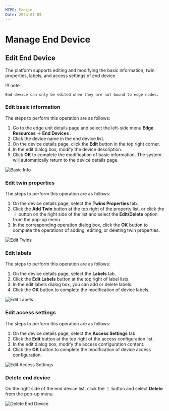 ```yaml
---
MTPE: FanLin
Date: 2024-01-05
---
```


# Manage End Device

## Edit End Device

The platform supports editing and modifying the basic information, twin properties, labels, and access settings of end device.

!!! note

    End device can only be edited when they are not bound to edge nodes.

### Edit basic information

The steps to perform this operation are as follows:

1. Go to the edge unit details page and select the left-side menu __Edge Resources__ -> __End Devices__ .
2. Click the device name in the end device list.
3. On the device details page, click the __Edit__ button in the top right corner.
4. In the edit dialog box, modify the device description.
5. Click __OK__ to complete the modification of basic information. The system will automatically return to the device details page.

![Basic Info](../images/manage-device-01.png)

### Edit twin properties

The steps to perform this operation are as follows:

1. On the device details page, select the __Twins Properties__ tab.
2. Click the __Add Twin__ button at the top right of the property list, or click the __⋮__ button
   on the right side of the list and select the __Edit/Delete__ option from the pop-up menu.
3. In the corresponding operation dialog box, click the __OK__ button to complete the operations of adding, editing, or deleting twin properties.

![Edit Twins](../images/manage-device-02.png)

### Edit labels

The steps to perform this operation are as follows:

1. On the device details page, select the __Labels__ tab.
2. Click the __Edit Labels__ button at the top right of label lists.
3. In the edit labels dialog box, you can add or delete labels.
4. Click the __OK__ button to complete the modification of device labels.

![Edit Labels](../images/manage-device-03.png)

### Edit access settings

The steps to perform this operation are as follows:

1. On the device details page, select the __Access Settings__ tab.
2. Click the __Edit__ button at the top right of the access configuration list.
3. In the edit dialog box, modify the access configuration content.
4. Click the __OK__ button to complete the modification of device access configuration.

![Edit Access Settings](../images/manage-device-04.png)

### Delete end device

On the right side of the end device list, click the __⋮__ button and select __Delete__ from the pop-up menu.

![Delete End Device](../images/manage-device-05.png)
